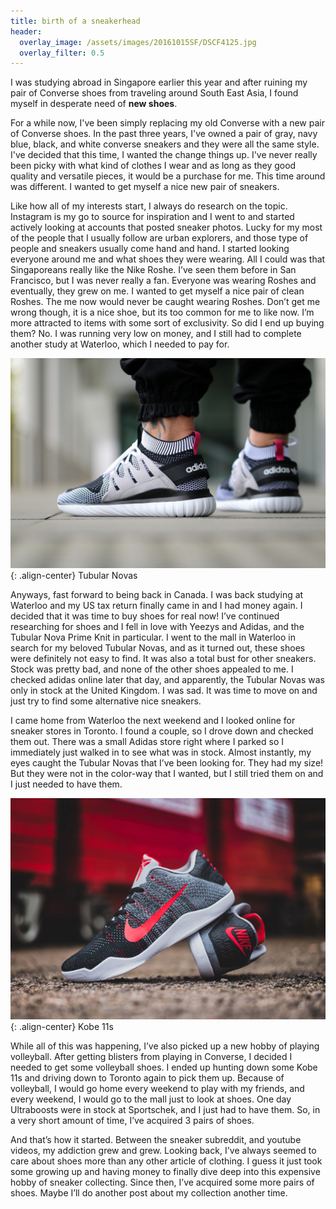 ```yaml
---
title: birth of a sneakerhead
header:
  overlay_image: /assets/images/20161015SF/DSCF4125.jpg
  overlay_filter: 0.5
---
```


I was studying abroad in Singapore earlier this year and after ruining my pair of Converse shoes from traveling around South East Asia, I found myself in desperate need of **new shoes**.

For a while now, I've been simply replacing my old Converse with a new pair of Converse shoes. In the past three years, I've owned a pair of gray, navy blue, black, and white converse sneakers and they were all the same style. I've decided that this time, I wanted the change things up. I've never really been picky with what kind of clothes I wear and as long as they good quality and versatile pieces, it would be a purchase for me. This time around was different. I wanted to get myself a nice new pair of sneakers.

Like how all of my interests start, I always do research on the topic. Instagram is my go to source for inspiration and I went to and started actively looking at accounts that posted sneaker photos. Lucky for my most of the people that I usually follow are urban explorers, and those type of people and sneakers usually come hand and hand. I started looking everyone around me and what shoes they were wearing. All I could was that Singaporeans really like the Nike Roshe. I’ve seen them before in San Francisco, but I was never really a fan. Everyone was wearing Roshes and eventually, they grew on me. I wanted to get myself a nice pair of clean Roshes. The me now would never be caught wearing Roshes. Don’t get me wrong though, it is a nice shoe, but its too common for me to like now. I’m more attracted to items with some sort of exclusivity. So did I end up buying them? No. I was running very low on money, and I still had to complete another study at Waterloo, which I needed to pay for.

![image-center](/assets/images/20161015SF/IMG_0764.jpg){: .align-center}
Tubular Novas

Anyways, fast forward to being back in Canada. I was back studying at Waterloo and my US tax return finally came in and I had money again. I decided that it was time to buy shoes for real now! I’ve continued researching for shoes and I fell in love with Yeezys and Adidas, and the Tubular Nova Prime Knit in particular. I went to the mall in Waterloo in search for my beloved Tubular Novas, and as it turned out, these shoes were definitely not easy to find. It was also a total bust for other sneakers. Stock was pretty bad, and none of the other shoes appealed to me. I checked adidas online later that day, and apparently, the Tubular Novas was only in stock at the United Kingdom. I was sad. It was time to move on and just try to find some alternative nice sneakers.

I came home from Waterloo the next weekend and I looked online for sneaker stores in Toronto. I found a couple, so I drove down and checked them out. There was a small Adidas store right where I parked so I immediately just walked in to see what was in stock. Almost instantly, my eyes caught the Tubular Novas that I’ve been looking for. They had my size! But they were not in the color-way that I wanted, but I still tried them on and I just needed to have them.

![image-center](/assets/images/20161015SF/IMG_2487.jpg){: .align-center}
Kobe 11s

While all of this was happening, I’ve also picked up a new hobby of playing volleyball. After getting blisters from playing in Converse, I decided I needed to get some volleyball shoes. I ended up hunting down some Kobe 11s and driving down to Toronto again to pick them up. Because of volleyball, I would go home every weekend to play with my friends, and every weekend, I would go to the mall just to look at shoes. One day Ultraboosts were in stock at Sportschek, and I just had to have them. So, in a very short amount of time, I’ve acquired 3 pairs of shoes.

And that’s how it started. Between the sneaker subreddit, and youtube videos, my addiction grew and grew. Looking back, I've always seemed to care about shoes more than any other article of clothing. I guess it just took some growing up and having money to finally dive deep into this expensive hobby of sneaker collecting. Since then, I’ve acquired some more pairs of shoes. Maybe I’ll do another post about my collection another time.
